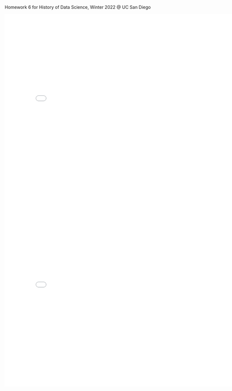 Homework 6 for History of Data Science, Winter 2022 @ UC San Diego
<iframe src='../plotly-fig-galton' width=800 height=600 frameBorder=0></iframe>
<iframe src='../plotly-fig-france_map' width=800 height=600 frameBorder=0></iframe>


